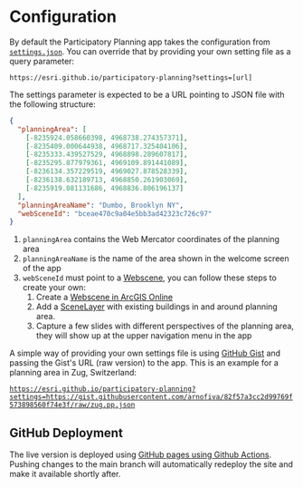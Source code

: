 # Configuration

By default the Participatory Planning app takes the configuration from [`settings.json`](./assets/js/settings.json). You can override that by providing your own setting file as a query parameter:

`https://esri.github.io/participatory-planning?settings=[url]`

The settings parameter is expected to be a URL pointing to JSON file with the following structure:

```json
{
  "planningArea": [
    [-8235924.058660398, 4968738.274357371],
    [-8235409.000644938, 4968717.325404106],
    [-8235333.439527529, 4968898.289607817],
    [-8235295.877979361, 4969109.891441089],
    [-8236134.357229519, 4969027.878528339],
    [-8236138.632189713, 4968850.261903069],
    [-8235919.081131686, 4968836.806196137]
  ],
  "planningAreaName": "Dumbo, Brooklyn NY",
  "webSceneId": "bceae470c9a04e5bb3ad42323c726c97"
}
```

1. `planningArea` contains the Web Mercator coordinates of the planning area
2. `planningAreaName` is the name of the area shown in the welcome screen of the app
3. `webSceneId` must point to a [Webscene](https://doc.arcgis.com/en/arcgis-online/reference/what-is-web-scene.htm), you can follow these steps to create your own:
   1. Create a [Webscene in ArcGIS Online](https://doc.arcgis.com/en/arcgis-online/get-started/get-started-with-scenes.htm)
   2. Add a [SceneLayer](https://developers.arcgis.com/javascript/latest/api-reference/esri-layers-SceneLayer.html) with existing buildings in and around planning area.
   3. Capture a few slides with different perspectives of the planning area, they will show up at the upper navigation menu in the app

A simple way of providing your own settings file is using [GitHub Gist](https://gist.github.com/) and passing the Gist's URL (raw version) to the app. This is an example for a planning area in Zug, Switzerland:

[`https://esri.github.io/participatory-planning?settings=https://gist.githubusercontent.com/arnofiva/82f57a3cc2d99769f573898560f74e3f/raw/zug.pp.json`](https://esri.github.io/participatory-planning?settings=https://gist.githubusercontent.com/arnofiva/82f57a3cc2d99769f573898560f74e3f/raw/zug.pp.json)

## GitHub Deployment

The live version is deployed using [GitHub pages using Github Actions](https://docs.github.com/en/pages/getting-started-with-github-pages/configuring-a-publishing-source-for-your-github-pages-site). Pushing changes to the main branch will automatically redeploy the site and make it available shortly after.
